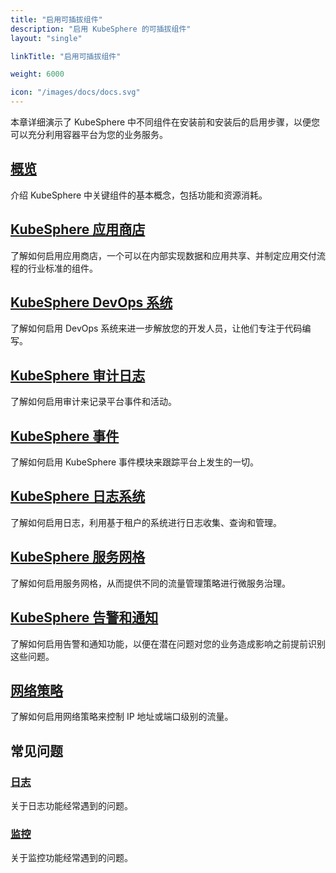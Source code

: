 ```yaml
---
title: "启用可插拔组件"
description: "启用 KubeSphere 的可插拔组件"
layout: "single"

linkTitle: "启用可插拔组件"

weight: 6000

icon: "/images/docs/docs.svg"
---
```


本章详细演示了 KubeSphere 中不同组件在安装前和安装后的启用步骤，以便您可以充分利用容器平台为您的业务服务。

## [概览](../pluggable-components/overview/)

介绍 KubeSphere 中关键组件的基本概念，包括功能和资源消耗。

## [KubeSphere 应用商店](../pluggable-components/app-store/)

了解如何启用应用商店，一个可以在内部实现数据和应用共享、并制定应用交付流程的行业标准的组件。

## [KubeSphere DevOps 系统](../pluggable-components/devops/)

了解如何启用 DevOps 系统来进一步解放您的开发人员，让他们专注于代码编写。

## [KubeSphere 审计日志](../pluggable-components/auditing-logs/)

了解如何启用审计来记录平台事件和活动。

## [KubeSphere 事件](../pluggable-components/events/)

了解如何启用 KubeSphere 事件模块来跟踪平台上发生的一切。

## [KubeSphere 日志系统](../pluggable-components/logging/)

了解如何启用日志，利用基于租户的系统进行日志收集、查询和管理。

## [KubeSphere 服务网格](../pluggable-components/service-mesh/)

了解如何启用服务网格，从而提供不同的流量管理策略进行微服务治理。

## [KubeSphere 告警和通知](../pluggable-components/alerting-notification/)

了解如何启用告警和通知功能，以便在潜在问题对您的业务造成影响之前提前识别这些问题。

## [网络策略](../pluggable-components/network-policy/)

了解如何启用网络策略来控制 IP 地址或端口级别的流量。

## 常见问题

### [日志](../pluggable-components/faq/logging/)

关于日志功能经常遇到的问题。

### [监控](../pluggable-components/faq/monitoring/)

关于监控功能经常遇到的问题。
